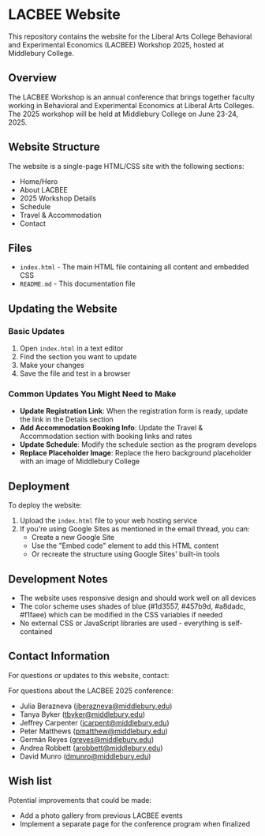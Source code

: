 # LACBEE Website

This repository contains the website for the Liberal Arts College Behavioral and Experimental Economics (LACBEE) Workshop 2025, hosted at Middlebury College.

## Overview

The LACBEE Workshop is an annual conference that brings together faculty working in Behavioral and Experimental Economics at Liberal Arts Colleges. The 2025 workshop will be held at Middlebury College on June 23-24, 2025.

## Website Structure

The website is a single-page HTML/CSS site with the following sections:
- Home/Hero
- About LACBEE
- 2025 Workshop Details
- Schedule
- Travel & Accommodation
- Contact

## Files

- `index.html` - The main HTML file containing all content and embedded CSS
- `README.md` - This documentation file

## Updating the Website

### Basic Updates

1. Open `index.html` in a text editor
2. Find the section you want to update
3. Make your changes
4. Save the file and test in a browser

### Common Updates You Might Need to Make

- **Update Registration Link**: When the registration form is ready, update the link in the Details section
- **Add Accommodation Booking Info**: Update the Travel & Accommodation section with booking links and rates
- **Update Schedule**: Modify the schedule section as the program develops
- **Replace Placeholder Image**: Replace the hero background placeholder with an image of Middlebury College

## Deployment

To deploy the website:

1. Upload the `index.html` file to your web hosting service
2. If you're using Google Sites as mentioned in the email thread, you can:
   - Create a new Google Site
   - Use the "Embed code" element to add this HTML content
   - Or recreate the structure using Google Sites' built-in tools

## Development Notes

- The website uses responsive design and should work well on all devices
- The color scheme uses shades of blue (#1d3557, #457b9d, #a8dadc, #f1faee) which can be modified in the CSS variables if needed
- No external CSS or JavaScript libraries are used - everything is self-contained

## Contact Information

For questions or updates to this website, contact:

For questions about the LACBEE 2025 conference:
- Julia Berazneva (jberazneva@middlebury.edu)
- Tanya Byker (tbyker@middlebury.edu)
- Jeffrey Carpenter (jcarpent@middlebury.edu)
- Peter Matthews (pmatthew@middlebury.edu)
- Germán Reyes (greyes@middlebury.edu)
- Andrea Robbett (arobbett@middlebury.edu)
- David Munro (dmunro@middlebury.edu)

## Wish list

Potential improvements that could be made:
- Add a photo gallery from previous LACBEE events
- Implement a separate page for the conference program when finalized
